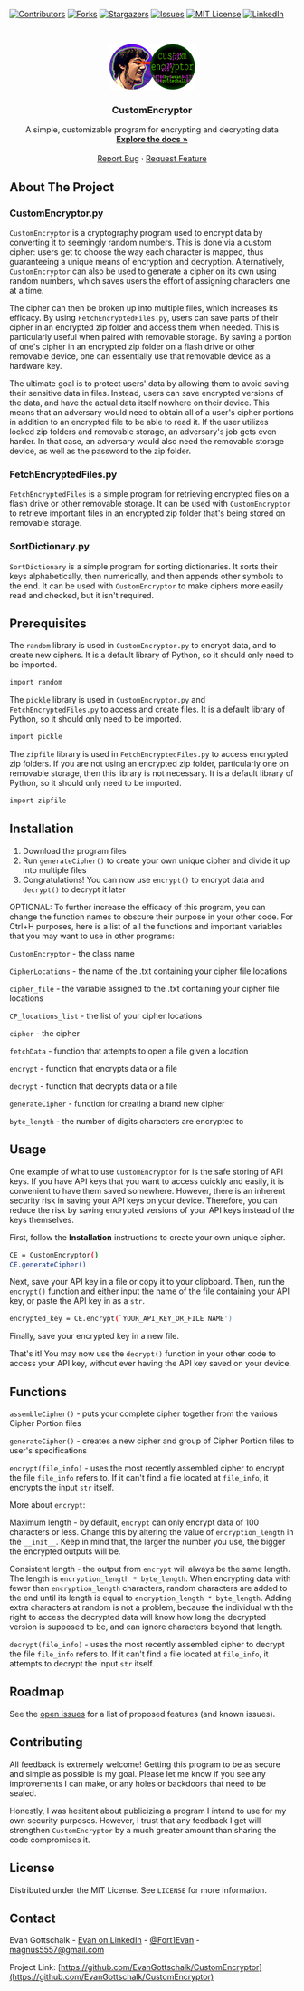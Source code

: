 <!-- PROJECT SHIELDS -->
<!--
*** I'm using markdown "reference style" links for readability.
*** Reference links are enclosed in brackets [ ] instead of parentheses ( ).
*** See the bottom of this document for the declaration of the reference variables
*** for contributors-url, forks-url, etc. This is an optional, concise syntax you may use.
*** https://www.markdownguide.org/basic-syntax/#reference-style-links
-->

[![Contributors][contributors-shield]][contributors-url]
[![Forks][forks-shield]][forks-url]
[![Stargazers][stars-shield]][stars-url]
[![Issues][issues-shield]][issues-url]
[![MIT License][license-shield]][license-url]
[![LinkedIn][linkedin-shield]][linkedin-url]



<!-- PROJECT LOGO -->
<br />
<p align="center">
  <a href="https://github.com/EvanGottschalk/CustomEncryptor">
    <img src="images/logo.png" alt="Logo" width="151" height="80">
  </a>

  <h3 align="center">CustomEncryptor</h3>

  <p align="center">
    A simple, customizable program for encrypting and decrypting data
    <br />
    <a href="https://github.com/EvanGottschalk/CustomEncryptor"><strong>Explore the docs »</strong></a>
    <br />
    <br />
    <a href="https://github.com/EvanGottschalk/CustomEncryptor/issues">Report Bug</a>
    ·
    <a href="https://github.com/EvanGottschalk/CustomEncryptor/issues">Request Feature</a>
  </p>
</p>

<!-- ABOUT THE PROJECT -->
## About The Project

### CustomEncryptor.py

`CustomEncryptor` is a cryptography program used to encrypt data by converting it to seemingly random numbers. This is done via a custom cipher: users get to choose the way each character is mapped, thus guaranteeing a unique means of encryption and decryption. Alternatively, `CustomEncryptor` can also be used to generate a cipher on its own using random numbers, which saves users the effort of assigning characters one at a time.

The cipher can then be broken up into multiple files, which increases its efficacy. By using `FetchEncryptedFiles.py`, users can save parts of their cipher in an encrypted zip folder and access them when needed. This is particularly useful when paired with removable storage. By saving a portion of one's cipher in an encrypted zip folder on a flash drive or other removable device, one can essentially use that removable device as a hardware key.

The ultimate goal is to protect users' data by allowing them to avoid saving their sensitive data in files. Instead, users can save encrypted versions of the data, and have the actual data itself nowhere on their device. This means that an adversary would need to obtain all of a user's cipher portions in addition to an encrypted file to be able to read it. If the user utilizes locked zip folders and removable storage, an adversary's job gets even harder. In that case, an adversary would also need the removable storage device, as well as the password to the zip folder.

### FetchEncryptedFiles.py

`FetchEncryptedFiles` is a simple program for retrieving encrypted files on a flash drive or other removable storage. It can be used with `CustomEncryptor` to retrieve important files in an encrypted zip folder that's being stored on removable storage.

### SortDictionary.py

`SortDictionary` is a simple program for sorting dictionaries. It sorts their keys alphabetically, then numerically, and then appends other symbols to the end. It can be used with `CustomEncryptor` to make ciphers more easily read and checked, but it isn't required.



## Prerequisites

The `random` library is used in `CustomEncryptor.py` to encrypt data, and to create new ciphers. It is a default library of Python, so it should only need to be imported.

```sh
import random
```

The `pickle` library is used in `CustomEncryptor.py` and `FetchEncryptedFiles.py` to access and create files. It is a default library of Python, so it should only need to be imported.

```sh
import pickle
```

The `zipfile` library is used in `FetchEncryptedFiles.py` to access encrypted zip folders. If you are not using an encrypted zip folder, particularly one on removable storage, then this library is not necessary. It is a default library of Python, so it should only need to be imported.

```sh
import zipfile
```



## Installation

1. Download the program files
2. Run `generateCipher()` to create your own unique cipher and divide it up into multiple files
3. Congratulations! You can now use `encrypt()` to encrypt data and `decrypt()` to decrypt it later

OPTIONAL: To further increase the efficacy of this program, you can change the function names to obscure their purpose in your other code. For Ctrl+H purposes, here is a list of all the functions and important variables that you may want to use in other programs:

  `CustomEncryptor` - the class name

  `CipherLocations` - the name of the .txt containing your cipher file locations

  `cipher_file` - the variable assigned to the .txt containing your cipher file locations

  `CP_locations_list` - the list of your cipher locations

  `cipher` - the cipher

  `fetchData` - function that attempts to open a file given a location

  `encrypt` - function that encrypts data or a file

  `decrypt` - function that decrypts data or a file

  `generateCipher` - function for creating a brand new cipher

  `byte_length` - the number of digits characters are encrypted to


<!-- USAGE EXAMPLES -->
## Usage

One example of what to use `CustomEncryptor` for is the safe storing of API keys. If you have API keys that you want to access quickly and easily, it is convenient to have them saved somewhere. However, there is an inherent security risk in saving your API keys on your device. Therefore, you can reduce the risk by saving encrypted versions of your API keys instead of the keys themselves.

First, follow the **Installation** instructions to create your own unique cipher.

```sh
CE = CustomEncryptor()
CE.generateCipher()
```

Next, save your API key in a file or copy it to your clipboard. Then, run the `encrypt()` function and either input the name of the file containing your API key, or paste the API key in as a `str`.

```sh
encrypted_key = CE.encrypt(`YOUR_API_KEY_OR_FILE NAME')
```

Finally, save your encrypted key in a new file.

That's it! You may now use the `decrypt()` function in your other code to access your API key, without ever having the API key saved on your device.

## Functions

`assembleCipher()` - puts your complete cipher together from the various Cipher Portion files

`generateCipher()` - creates a new cipher and group of Cipher Portion files to user's specifications

`encrypt(file_info)` - uses the most recently assembled cipher to encrypt the file `file_info` refers to. If it can't find a file located at `file_info`, it encrypts the input `str` itself.

More about `encrypt`:

Maximum length - by default, `encrypt` can only encrypt data of 100 characters or less. Change this by altering the value of `encryption_length` in the `__init__`. Keep in mind that, the larger the number you use, the bigger the encrypted outputs will be.
    
Consistent length - the output from `encrypt` will always be the same length. The length is `encryption_length * byte_length`. When encrypting data with fewer than `encryption_length` characters, random characters are added to the end until its length is equal to `encryption_length * byte_length`. Adding extra characters at random is not a problem, because the individual with the right to access the decrypted data will know how long the decrypted version is supposed to be, and can ignore characters beyond that length.

`decrypt(file_info)` - uses the most recently assembled cipher to decrypt the file `file_info` refers to. If it can't find a file located at `file_info`, it attempts to decrypt the input `str` itself.

<!-- ROADMAP -->
## Roadmap

See the [open issues](https://github.com/EvanGottschalk/CustomEncryptor/issues) for a list of proposed features (and known issues).


<!-- CONTRIBUTING -->
## Contributing

All feedback is extremely welcome! Getting this program to be as secure and simple as possible is my goal. Please let me know if you see any improvements I can make, or any holes or backdoors that need to be sealed.

Honestly, I was hesitant about publicizing a program I intend to use for my own security purposes. However, I trust that any feedback I get will strengthen `CustomEncryptor` by a much greater amount than sharing the code compromises it.



<!-- LICENSE -->
## License

Distributed under the MIT License. See `LICENSE` for more information.



<!-- CONTACT -->
## Contact

Evan Gottschalk - [Evan on LinkedIn](https://www.linkedin.com/in/evan-gottschalk/) - [@Fort1Evan](https://twitter.com/Fort1Evan) - magnus5557@gmail.com

Project Link: [https://github.com/EvanGottschalk/CustomEncryptor](https://github.com/EvanGottschalk/CustomEncryptor)



<!-- ACKNOWLEDGEMENTS -->
<!-- To be filled out later - I may use some code that a friend of mine provided
## Acknowledgements

* []()
* []()
* []()
-->




<!-- MARKDOWN LINKS & IMAGES -->
<!-- https://www.markdownguide.org/basic-syntax/#reference-style-links -->
[contributors-shield]: https://img.shields.io/github/contributors/EvanGottschalk/CustomEncryptor.svg?style=for-the-badge
[contributors-url]: https://github.com/EvanGottschalk/CustomEncryptor/graphs/contributors
[forks-shield]: https://img.shields.io/github/forks/EvanGottschalk/CustomEncryptor.svg?style=for-the-badge
[forks-url]: https://github.com/EvanGottschalk/CustomEncryptor/network/members
[stars-shield]: https://img.shields.io/github/stars/EvanGottschalk/CustomEncryptor.svg?style=for-the-badge
[stars-url]: https://github.com/EvanGottschalk/CustomEncryptor/stargazers
[issues-shield]: https://img.shields.io/github/issues/EvanGottschalk/CustomEncryptor.svg?style=for-the-badge
[issues-url]: https://github.com/EvanGottschalk/CustomEncryptor/issues
[license-shield]: https://img.shields.io/github/license/EvanGottschalk/CustomEncryptor.svg?style=for-the-badge
[license-url]: https://github.com/EvanGottschalk/CustomEncryptor/blob/main/LICENSE
[linkedin-shield]: https://img.shields.io/badge/-LinkedIn-black.svg?style=for-the-badge&logo=linkedin&colorB=555
[linkedin-url]: https://linkedin.com/in/EvanGottschalk
